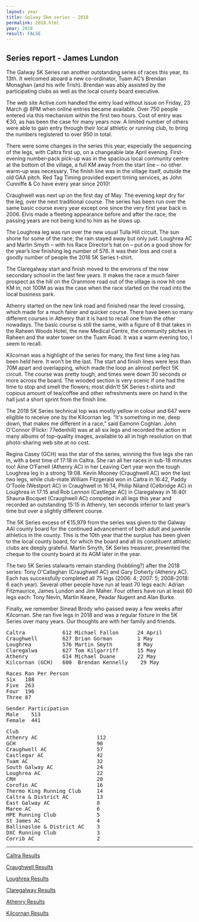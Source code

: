 ```yaml
---
layout: year
title: Galway 5km series - 2018
permalink: 2018.html
year: 2018
result: FALSE
---
```


Series report - James Lundon
----------------------------

The Galway 5K Series ran another outstanding series of races this year, its 13th. It welcomed aboard a new co-ordinator, Tuam AC’s Brendan Monaghan (and his wife Trish). Brendan was ably assisted by the participating clubs as well as the local county board executive.

The web site Active.com handled the entry load without issue on Friday, 23 March @ 8PM when online entries became available. Over 750 people entered via this mechanism within the first two hours. Cost of entry was €30, as has been the case for many years now. A limited number of others were able to gain entry through their local athletic or running club, to bring the numbers registered to over 950 in total.

There were some changes in the series this year, especially the sequencing of the legs, with Caltra first up, on a changeable late April evening. First-evening number-pack pick-up was in the spacious local community centre at the bottom of the village, a full KM away from the start line – no other warm-up was necessary. The finish line was in the village itself, outside the old GAA pitch. Red Tag Timing provided expert timing services, as John Cunniffe & Co have every year since 2010!

Craughwell was next up on the first day of May.  The evening kept dry for the leg, over the next traditional course.  The series has been run over the same basic course every year except one since the very first year back in 2006. Elvis made a fleeting appearance before and after the race; the passing years are not being kind to him as he slows up.

The Loughrea leg was run over the new usual Tulla Hill circuit.  The sun shone for some of the race; the rain stayed away but only just. Loughrea AC and Martin Smyth – with his Race Director’s hat on – put on a good show for the year’s low finishing leg number of 576.  It was their loss and cost a goodly number of people the 2018 5K Series t-shirt.

The Claregalway start and finish moved to the environs of the new secondary school in the last few years. It makes the race a much fairer prospect as the hill on the Oranmore road out of the village is now hit one KM in, not 100M as was the case when the race started on the road into the local business park.

Athenry started on the new link road and finished near the level crossing, which made for a much fairer and quicker course. There have been so many different courses in Athenry that it is hard to recall one from the other nowadays.  The basic course is still the same, with a figure of 8 that takes in the Raheen Woods Hotel, the new Medical Centre, the community pitches in Raheen and the water tower on the Tuam Road.  It was a warm evening too, I seem to recall.

Kilcornan was a highlight of the series for many, the first time a leg has been held here. It won’t be the last.  The start and finish lines were less than 70M apart and overlapping, which made the loop an almost perfect 5K circuit.  The course was pretty tough, and times were down 30 seconds or more across the board.  The wooded section is very scenic if one had the time to stop and smell the flowers; most didn’t!  5K Series t-shirts and copious amount of tea/coffee and other refreshments were on hand in the hall just a short sprint from the finish line.

The 2018 5K Series technical top was mostly yellow in colour and 647 were eligible to receive one by the Kilcornan leg. “It's something in me, deep down, that makes me different in a race,” said Eamonn Coghlan. John O'Connor (Flickr: 77edenhill) was at all six legs and recorded the action in many albums of top-quality images, available to all in high resolution on that photo-sharing web site at no cost.

Regina Casey (GCH) was the star of the series, winning the five legs she ran in, with a best time of 17:18 in Caltra. She ran all her races in sub-18 minutes too! Áine O’Farrell (Athenry AC) in her Leaving Cert year won the tough Loughrea leg in a strong 19:08. Kevin Mooney (Craughwell AC) won the last two legs, while club-mate William Fitzgerald won in Caltra in 16:42, Paddy O’Toole (Westport AC) in Craughwell in 16:14, Philip Niland (Celbridge AC) in Loughrea in 17:15 and Rob Lennon (Castlegar AC) in Claregalway in 16:40! Shauna Bocquet (Craughwell AC) competed in all legs this year and recorded an outstanding 15:15 in Athenry, ten seconds inferior to last year’s time but over a slightly different course.

The 5K Series excess of €15,979 from the series was given to the Galway AAI county board for the continued advancement of both adult and juvenile athletics in the county. This is the 10th year that the surplus has been given to the local county board, for which the board and all its constituent athletic clubs are deeply grateful. Martin Smyth, 5K Series treasurer, presented the cheque to the county board at its AGM later in the year.

The two 5K Series stalwarts remain standing (hobbling?) after the 2018 series: Tony O'Callaghan (Craughwell AC) and Gary Doherty (Athenry AC). Each has successfully completed all 75 legs (2006: 4; 2007: 5; 2008-2018: 6 each year). Several other people have run at least 70 legs each: Adrian Fitzmaurice, James Lundon and Jim Maher. Four others have run at least 60 legs each: Tony Nevin, Martin Keane, Peadar Nugent and Alan Burke.

Finally, we remember Sinead Brody who passed away a few weeks after Kilcornan.  She ran five legs in 2018 and was a regular fixture in the 5K Series over many years.  Our thoughts are with her family and friends.

<pre>
Caltra            612 Michael Fallon      24 April
Craughwell        627 Brian Gorman        1 May
Loughrea          576 Martin Smyth        8 May
Claregalwa        627 Tom Kilgarriff      15 May
Athenry           614 Michael Duane       22 May
Kilcornan (GCH)   600  Brendan Kennelly    29 May
</pre>

<pre>
Races Ran Per Person
Six   188
Five  263
Four  196
Three 87
</pre>

<pre>
Gender Participation
Male    513
Female  441
</pre>

<pre>
Club
Athenry AC                   112
GCH                          90
Craughwell AC                57
Castlegar AC                 42
Tuam AC                      32
South Galway AC              24
Loughrea AC                  22
CRH                          20
Corofin AC                   16
Thermo King Running Club     14
Caltra & District AC         13
East Galway AC               8
Maree AC                     6
HPE Running Club             5
St James AC                  4
Ballinasloe & District AC    3
DXC Running Club             3
Corrib AC                    2
</pre>

---

[Caltra Results](/media/pdfs/results/2018-caltra.pdf)

[Craughwell Results](/media/pdfs/results/2018-craughwell.pdf)

[Loughrea Results](/media/pdfs/results/2018-loughrea.pdf)

[Claregalway Results](/media/pdfs/results/2018-claregalway.pdf)

[Athenry Results](/media/pdfs/results/2018-athenry.pdf)

[Kilcornan Results](/media/pdfs/results/2018-kilcornan.pdf)
